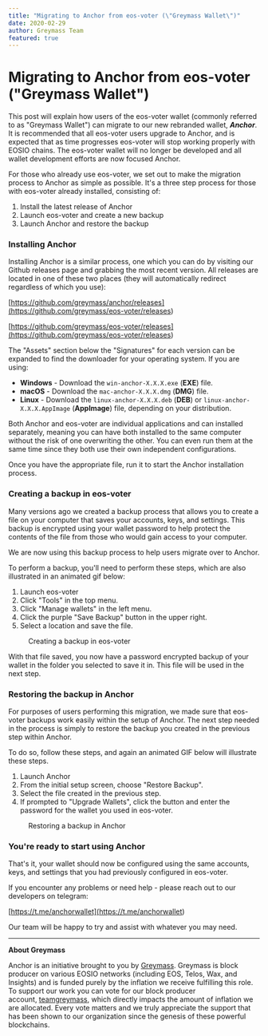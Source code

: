 ```yaml
---
title: "Migrating to Anchor from eos-voter (\"Greymass Wallet\")"
date: 2020-02-29
author: Greymass Team
featured: true
---
```

# Migrating to Anchor from eos-voter ("Greymass Wallet")

This post will explain how users of the eos-voter wallet (commonly referred to as "Greymass Wallet") can migrate to our new rebranded wallet, ***Anchor***. It is recommended that all eos-voter users upgrade to Anchor, and is expected that as time progresses eos-voter will stop working properly with EOSIO chains. The eos-voter wallet will no longer be developed and all wallet development efforts are now focused Anchor.

For those who already use eos-voter, we set out to make the migration process to Anchor as simple as possible. It's a three step process for those with eos-voter already installed, consisting of:

1. Install the latest release of Anchor
2. Launch eos-voter and create a new backup
3. Launch Anchor and restore the backup

<!-- -->

### Installing Anchor

Installing Anchor is a similar process, one which you can do by visiting our Github releases page and grabbing the most recent version. All releases are located in one of these two places (they will automatically redirect regardless of which you use):

[https://github.com/greymass/anchor/releases](<https://github.com/greymass/eos-voter/releases>)

[https://github.com/greymass/eos-voter/releases](<https://github.com/greymass/eos-voter/releases>)

The "Assets" section below the "Signatures" for each version can be expanded to find the downloader for your operating system. If you are using:

- **Windows** \- Download the `win-anchor-X.X.X.exe` (**EXE**) file.
- **macOS** \- Download the `mac-anchor-X.X.X.dmg` (**DMG**) file.
- **Linux** \- Download the `linux-anchor-X.X.X.deb` (**DEB**) or `linux-anchor-X.X.X.AppImage` (**AppImage**) file, depending on your distribution.

<!-- -->

Both Anchor and eos-voter are individual applications and can installed separately, meaning you can have both installed to the same computer without the risk of one overwriting the other. You can even run them at the same time since they both use their own independent configurations.

Once you have the appropriate file, run it to start the Anchor installation process.

### Creating a backup in eos-voter

Many versions ago we created a backup process that allows you to create a file on your computer that saves your accounts, keys, and settings. This backup is encrypted using your wallet password to help protect the contents of the file from those who would gain access to your computer.

We are now using this backup process to help users migrate over to Anchor.

To perform a backup, you'll need to perform these steps, which are also illustrated in an animated gif below:

1. Launch eos-voter
2. Click "Tools" in the top menu.
3. Click "Manage wallets" in the left menu.
4. Click the purple "Save Backup" button in the upper right.
5. Select a location and save the file.

<!-- -->

<figure><img src="https://i.imgur.com/FelUojM.gif" alt=""><figcaption>Creating a backup in eos-voter</figcaption></figure>

With that file saved, you now have a password encrypted backup of your wallet in the folder you selected to save it in. This file will be used in the next step.

### Restoring the backup in Anchor

For purposes of users performing this migration, we made sure that eos-voter backups work easily within the setup of Anchor. The next step needed in the process is simply to restore the backup you created in the previous step within Anchor.

To do so, follow these steps, and again an animated GIF below will illustrate these steps.

1. Launch Anchor
2. From the initial setup screen, choose "Restore Backup". 
3. Select the file created in the previous step.
4. If prompted to "Upgrade Wallets", click the button and enter the password for the wallet you used in eos-voter.

<!-- -->

<figure><img src="https://i.imgur.com/0a1TOUD.gif" alt=""><figcaption>Restoring a backup in Anchor</figcaption></figure>

### You're ready to start using Anchor

That's it, your wallet should now be configured using the same accounts, keys, and settings that you had previously configured in eos-voter.

If you encounter any problems or need help - please reach out to our developers on telegram:

[https://t.me/anchorwallet](<https://t.me/anchorwallet>)

Our team will be happy to try and assist with whatever you may need.

---

**About Greymass**

Anchor is an initiative brought to you by [Greymass](<https://greymass.com>). Greymass is block producer on various EOSIO networks (including EOS, Telos, Wax, and Insights) and is funded purely by the inflation we receive fulfilling this role. To support our work you can vote for our block producer account, [teamgreymass](<https://bloks.io/account/teamgreymass>), which directly impacts the amount of inflation we are allocated. Every vote matters and we truly appreciate the support that has been shown to our organization since the genesis of these powerful blockchains.

